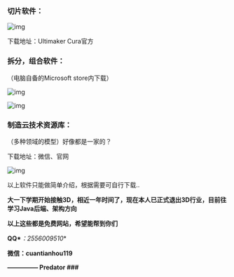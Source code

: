 ### 切片软件：

![img](https://img-blog.csdnimg.cn/20200801151929849.png)![点击并拖拽以移动](data:image/gif;base64,R0lGODlhAQABAPABAP///wAAACH5BAEKAAAALAAAAAABAAEAAAICRAEAOw==)

下载地址：Ultimaker Cura官方



### 拆分，组合软件： 

（电脑自备的Microsoft store内下载）

![img](https://img-blog.csdnimg.cn/20200801151939193.png)![点击并拖拽以移动](data:image/gif;base64,R0lGODlhAQABAPABAP///wAAACH5BAEKAAAALAAAAAABAAEAAAICRAEAOw==)

![img](https://img-blog.csdnimg.cn/20200801151942708.png?x-oss-process=image/watermark,type_ZmFuZ3poZW5naGVpdGk,shadow_10,text_aHR0cHM6Ly9ibG9nLmNzZG4ubmV0L3dlaXhpbl80NTA0MjU2OQ==,size_16,color_FFFFFF,t_70)![点击并拖拽以移动](data:image/gif;base64,R0lGODlhAQABAPABAP///wAAACH5BAEKAAAALAAAAAABAAEAAAICRAEAOw==)



### 制造云技术资源库： 

（多种领域的模型）好像都是一家的？

下载地址：微信、官网

![img](https://img-blog.csdnimg.cn/2020080115195395.png)![点击并拖拽以移动](data:image/gif;base64,R0lGODlhAQABAPABAP///wAAACH5BAEKAAAALAAAAAABAAEAAAICRAEAOw==)





以上软件只能做简单介绍，根据需要可自行下载..



**大一下学期开始接触3D，相近一年时间了，现在本人已正式退出3D行业，目前往学习Java后端、架构方向**

**以上这些都是免费网站，希望能帮到你们**



**QQ\****：2556009510**

**微信：cuantianhou119**



**————— Predator ###**
